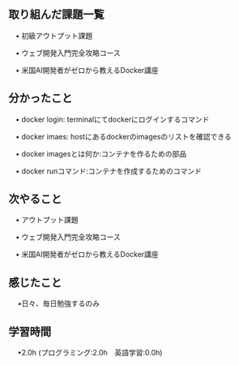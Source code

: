 ## 取り組んだ課題一覧

 　• 初級アウトプット課題

 　• ウェブ開発入門完全攻略コース

 　• 米国AI開発者がゼロから教えるDocker講座 

## 分かったこと

 　• docker login: terminalにてdockerにログインするコマンド

 　• docker imaes: hostにあるdockerのimagesのリストを確認できる

 　• docker imagesとは何か:コンテナを作るための部品

 　• docker runコマンド:コンテナを作成するためのコマンド

## 次やること　
           
 　• アウトプット課題

 　• ウェブ開発入門完全攻略コース

 　• 米国AI開発者がゼロから教えるDocker講座 

## 感じたこと

　 •日々、毎日勉強するのみ

## 学習時間

　 •2.0h (プログラミング:2.0h　英語学習:0.0h)